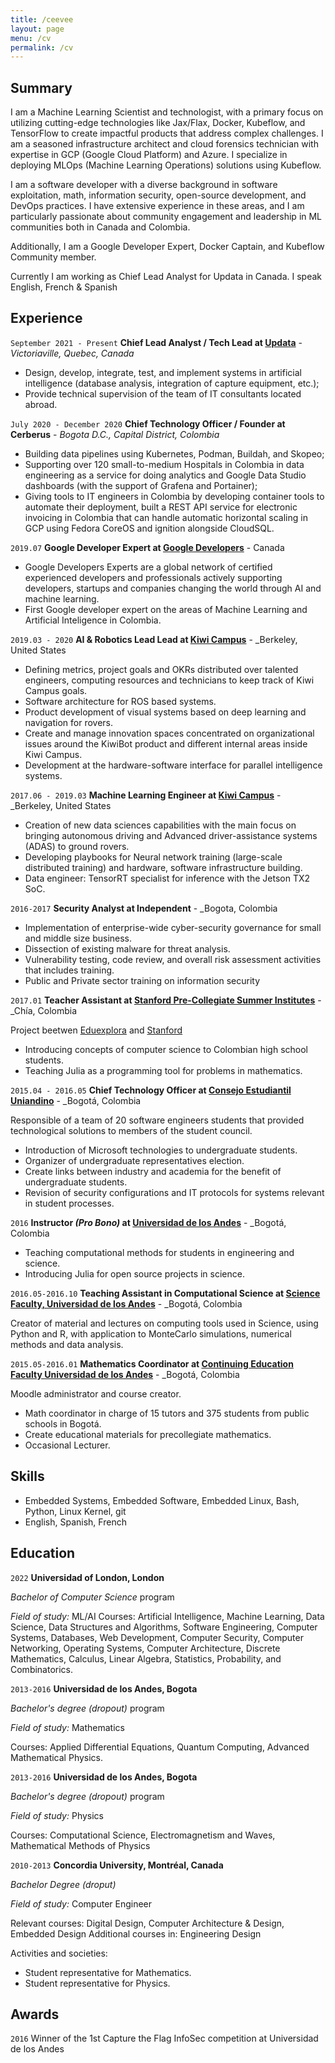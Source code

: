 ```yaml
---
title: /ceevee
layout: page
menu: /cv
permalink: /cv
---
```

## Summary

I am a Machine Learning Scientist and technologist, with a primary focus on utilizing cutting-edge technologies like Jax/Flax, Docker, Kubeflow, and TensorFlow to create impactful products that address complex challenges. I am a seasoned infrastructure architect and cloud forensics technician with expertise in GCP (Google Cloud Platform) and Azure. I specialize in deploying MLOps (Machine Learning Operations) solutions using Kubeflow. 

I am a software developer with a diverse background in software exploitation, math, information security, open-source development, and DevOps practices. I have extensive experience in these areas, and I am particularly passionate about community engagement and leadership in ML communities both in Canada and Colombia.

Additionally, I am a Google Developer Expert, Docker Captain, and Kubeflow Community member.

Currently I am working as Chief Lead Analyst for Updata in Canada.
I speak English, French & Spanish

## Experience

`September 2021 - Present`
__Chief Lead Analyst / Tech Lead at [Updata](https://www.updata.ca/)__ - _Victoriaville, Quebec, Canada_

- Design, develop, integrate, test, and implement systems in artificial intelligence (database analysis, integration of capture equipment, etc.);
- Provide technical supervision of the team of IT consultants located abroad.

`July 2020 - December 2020`
__Chief Technology Officer / Founder at Cerberus__ - _Bogota D.C., Capital District, Colombia_

- Building data pipelines using Kubernetes, Podman, Buildah, and Skopeo;
- Supporting over 120 small-to-medium Hospitals in Colombia in data engineering as a service for doing analytics and Google Data Studio dashboards (with the support of Grafena and Portainer);
- Giving tools to IT engineers in Colombia by developing container tools to automate their deployment, built a REST API service for electronic invoicing in Colombia that can handle automatic horizontal scaling in GCP using Fedora CoreOS and ignition alongside CloudSQL.

`2019.07`
__Google Developer Expert at [Google Developers](https://developers.google.cn/community/experts/directory/profile/profile-david_cardozo/)__ - Canada
- Google Developers Experts are a global network of certified experienced developers and professionals actively supporting developers, startups and companies changing the world through AI and machine learning.
- First Google developer expert on the areas of Machine Learning and Artificial Inteligence in Colombia.


`2019.03 - 2020`
__AI & Robotics Lead Lead at [Kiwi Campus](https://www.kiwibot.com/)__ - _Berkeley, United States

- Defining metrics, project goals and OKRs distributed over talented engineers, computing resources and technicians to keep track of
Kiwi Campus goals.
- Software architecture for ROS based systems.
- Product development of visual systems based on deep learning and navigation for rovers.
- Create and manage innovation spaces concentrated on organizational issues around the KiwiBot product and different internal areas
inside Kiwi Campus.
- Development at the hardware-software interface for parallel intelligence systems.

`2017.06 - 2019.03`
__Machine Learning Engineer at [Kiwi Campus](https://www.kiwibot.com/)__ - _Berkeley, United States

- Creation of new data sciences capabilities with the main focus on bringing autonomous driving and Advanced driver-assistance systems (ADAS) to ground rovers.
- Developing playbooks for Neural network training (large-scale distributed training) and hardware, software infrastructure building.
- Data engineer: TensorRT specialist for inference with the Jetson TX2 SoC.

`2016-2017`
__Security Analyst at Independent__ - _Bogota, Colombia

- Implementation of enterprise-wide cyber-security governance for small and middle size business.
- Dissection of existing malware for threat analysis.
- Vulnerability testing, code review, and overall risk assessment activities that includes training.
- Public and Private sector training on information security

`2017.01`
__Teacher Assistant at [Stanford Pre-Collegiate Summer Institutes](https://summerinstitutes.spcs.stanford.edu/)__ - _Chía, Colombia

Project beetwen [Eduexplora](https://www.eduexplora.com) and [Stanford](https://summerinstitutes.spcs.stanford.edu/)

- Introducing concepts of computer science to Colombian high school students.
- Teaching Julia as a programming tool for problems in mathematics.

`2015.04 - 2016.05`
__Chief Technology Officer at [Consejo Estudiantil Uniandino](https://ceu.uniandes.edu.co/)__ - _Bogotá, Colombia

Responsible of a team of 20 software engineers students that provided technological solutions to members of the student council.
- Introduction of Microsoft technologies to undergraduate students.
- Organizer of undergraduate representatives election.
- Create links between industry and academia for the benefit of undergraduate students.
- Revision of security configurations and IT protocols for systems relevant in student processes.

`2016`
__Instructor *(Pro Bono)* at [Universidad de los Andes](https://uniandes.edu.co/en)__ - _Bogotá, Colombia
- Teaching computational methods for students in engineering and science.
- Introducing Julia for open source projects in science.

`2016.05-2016.10`
__Teaching Assistant in Computational Science at [Science Faculty, Universidad de los Andes](https://uniandes.edu.co/en)__ - _Bogotá, Colombia

Creator of material and lectures on computing tools used in Science, using Python and R, with application to MonteCarlo simulations,
numerical methods and data analysis.

`2015.05-2016.01`
__Mathematics Coordinator at [Continuing Education Faculty Universidad de los Andes](https://conectate.uniandes.edu.co/)__ - _Bogotá, Colombia

Moodle administrator and course creator.
- Math coordinator in charge of 15 tutors and 375 students from public schools in Bogotá.
- Create educational materials for precollegiate mathematics.
- Occasional Lecturer.

## Skills
- Embedded Systems, Embedded Software, Embedded Linux, Bash, Python, Linux Kernel, git
- English, Spanish, French

## Education

`2022`
__Universidad of London, London__

_Bachelor of Computer Science_ program

_Field of study:_ ML/AI
Courses: Artificial Intelligence, Machine Learning, Data Science, Data Structures and Algorithms, Software Engineering, Computer Systems, Databases, Web Development, Computer Security, Computer Networking, Operating Systems, Computer Architecture, Discrete Mathematics, Calculus, Linear Algebra, Statistics, Probability, and Combinatorics.


`2013-2016`
__Universidad de los Andes, Bogota__

_Bachelor's degree (dropout)_ program

_Field of study:_ Mathematics

Courses: Applied Differential Equations, Quantum Computing, Advanced Mathematical Physics.

`2013-2016`
__Universidad de los Andes, Bogota__


_Bachelor's degree (dropout)_ program

_Field of study:_  Physics

Courses: Computational Science, Electromagnetism and Waves, Mathematical Methods of Physics

`2010-2013`
__Concordia University, Montréal, Canada__

_Bachelor Degree (droput)_

_Field of study:_ Computer Engineer

Relevant courses: Digital Design, Computer Architecture & Design, Embedded Design
Additional courses in: Engineering Design


Activities and societies:
- Student representative for Mathematics.
- Student representative for Physics.


## Awards

`2016`
Winner of the 1st Capture the Flag InfoSec competition at Universidad de los Andes
